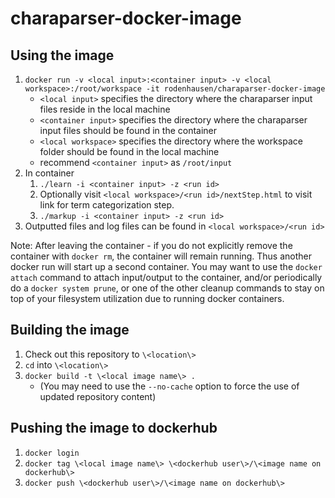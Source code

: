 # charaparser-docker-image

## Using the image

1. `docker run -v <local input>:<container input> -v <local workspace>:/root/workspace -it rodenhausen/charaparser-docker-image`
   * `<local input>` specifies the directory where the charaparser input files reside in the local machine
   * `<container input>` specifies the directory where the charaparser input files should be found in the container
   * `<local workspace>` specifies the directory where the workspace folder should be found in the local machine
   * recommend `<container input>` as `/root/input`
2. In container
   1. `./learn -i <container input> -z <run id>`
   2. Optionally visit `<local workspace>/<run id>/nextStep.html` to visit link for term categorization step.
   3. `./markup -i <container input> -z <run id>`
3. Outputted files and log files can be found in `<local workspace>/<run id>`


Note: After leaving the container - if you do not explicitly remove the container with `docker rm`, the container will remain running. Thus another docker run will start up a second container. You may want to use the `docker attach` command to attach input/output to the container, and/or periodically do a `docker system prune`, or one of the other cleanup commands to stay on top of your filesystem utilization due to running docker containers.

## Building the image

1. Check out this repository to `\<location\>`
2. `cd` into `\<location\>`
3. `docker build -t \<local image name\> .` 
   * (You may need to use the `--no-cache` option to force the use of updated repository content)
  
## Pushing the image to dockerhub
1. `docker login`
2. `docker tag \<local image name\> \<dockerhub user\>/\<image name on dockerhub\>`
3. `docker push \<dockerhub user\>/\<image name on dockerhub\>`
